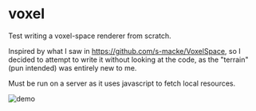 # voxel
Test writing a voxel-space renderer from scratch.
 
Inspired by what I saw in https://github.com/s-macke/VoxelSpace, so I decided to attempt to write it without looking at the code, as the "terrain" (pun intended) was entirely new to me.

Must be run on a server as it uses javascript to fetch local resources.

![demo](https://www.files.torrobinson.com/captures/voxel.png)
